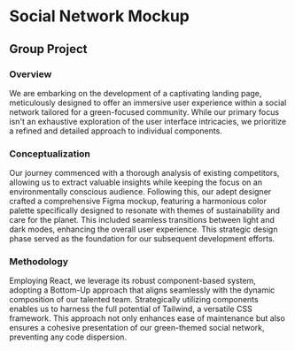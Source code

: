 # Social Network Mockup

## Group Project

### Overview

We are embarking on the development of a captivating landing page, meticulously designed to offer an immersive user experience within a social network tailored for a green-focused community. While our primary focus isn't an exhaustive exploration of the user interface intricacies, we prioritize a refined and detailed approach to individual components.

### Conceptualization

Our journey commenced with a thorough analysis of existing competitors, allowing us to extract valuable insights while keeping the focus on an environmentally conscious audience. Following this, our adept designer crafted a comprehensive Figma mockup, featuring a harmonious color palette specifically designed to resonate with themes of sustainability and care for the planet. This included seamless transitions between light and dark modes, enhancing the overall user experience. This strategic design phase served as the foundation for our subsequent development efforts.

### Methodology

Employing React, we leverage its robust component-based system, adopting a Bottom-Up approach that aligns seamlessly with the dynamic composition of our talented team. Strategically utilizing components enables us to harness the full potential of Tailwind, a versatile CSS framework. This approach not only enhances ease of maintenance but also ensures a cohesive presentation of our green-themed social network, preventing any code dispersion.
